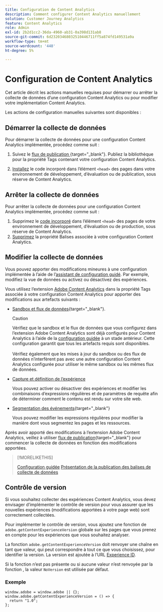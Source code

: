 ```yaml
---
title: Configuration de Content Analytics
description: Comment configurer Content Analytics manuellement
solution: Customer Journey Analytics
feature: Content Analytics
role: Admin
exl-id: 2b2d1cc2-36da-4960-ab31-0a398d131ab8
source-git-commit: 6d23203468032510446711ff5a874fd149531a9a
workflow-type: tm+mt
source-wordcount: '448'
ht-degree: 5%

---
```


# Configuration de Content Analytics

Cet article décrit les actions manuelles requises pour démarrer ou arrêter la collecte de données d’une configuration Content Analytics ou pour modifier votre implémentation Content Analytics.

Les actions de configuration manuelles suivantes sont disponibles :

## Démarrer la collecte de données

Pour démarrer la collecte de données pour une configuration Content Analytics implémentée, procédez comme suit :

1. Suivez le [ flux de publication ](https://experienceleague.adobe.com/en/docs/experience-platform/tags/publish/overview){target="_blank"}. Publiez la bibliothèque pour la propriété Tags contenant votre configuration Content Analytics.

1. [Installez](https://experienceleague.adobe.com/en/docs/experience-platform/tags/publish/environments/environments#installation) le code incorporé dans l’élément `<head>` des pages dans votre environnement de développement, d’évaluation ou de publication, sous réserve de Content Analytics.


## Arrêter la collecte de données

Pour arrêter la collecte de données pour une configuration Content Analytics implémentée, procédez comme suit :

1. Supprimez le [code incorporé](https://experienceleague.adobe.com/en/docs/experience-platform/tags/publish/environments/environments) dans l’élément `<head>` des pages de votre environnement de développement, d’évaluation ou de production, sous réserve de Content Analytics.
1. [Supprimez](https://experienceleague.adobe.com/en/docs/experience-platform/tags/publish/overview) la propriété Balises associée à votre configuration Content Analytics.



## Modifier la collecte de données

Vous pouvez apporter des modifications mineures à une configuration implémentée à l’aide de l’[assistant de configuration guidé](guided.md). Par exemple, modifiez la vue de données ou activez ou désactivez des expériences.

Vous utilisez l’extension [Adobe Content Analytics](https://experienceleague.adobe.com/en/docs/experience-platform/tags/extensions/client/content-analytics/overview) dans la propriété Tags associée à votre configuration Content Analytics pour apporter des modifications aux artefacts suivants :

* [Sandbox et flux de données](https://experienceleague.adobe.com/en/docs/experience-platform/tags/extensions/client/content-analytics/overview#configure-datastreams){target="_blank"}.

  >[!CAUTION]
  >
  >Vérifiez que le sandbox et le flux de données que vous configurez dans l’extension Adobe Content Analytics sont déjà configurés pour Content Analytics à l’aide de la [configuration guidée](guided.md) à un stade antérieur. Cette configuration garantit que tous les artefacts requis sont disponibles.<br/><br/>Vérifiez également que les mises à jour du sandbox ou des flux de données n’interfèrent pas avec une autre configuration Content Analytics configurée pour utiliser le même sandbox ou les mêmes flux de données.
  >

* [Capture et définition de l’expérience](https://experienceleague.adobe.com/en/docs/experience-platform/tags/extensions/client/content-analytics/overview?lang=en#configure-experience-capture-and-definition)

  Vous pouvez activer ou désactiver des expériences et modifier les combinaisons d’expressions régulières et de paramètres de requête afin de déterminer comment le contenu est rendu sur votre site web.

* [Segmentation des événements](https://experienceleague.adobe.com/en/docs/experience-platform/tags/extensions/client/content-analytics/overview#configure-event-segmenting){target="_blank"}

  Vous pouvez modifier les expressions régulières pour modifier la manière dont vous segmentez les pages et les ressources.


Après avoir apporté des modifications à l’extension Adobe Content Analytics, veillez à utiliser [flux de publication](https://experienceleague.adobe.com/en/docs/experience-platform/tags/publish/overview){target="_blank"} pour commencer la collecte de données en fonction des modifications apportées.



>[!MORELIKETHIS]
>
>[Configuration guidée](guided.md)
>[Présentation de la publication des balises de collecte de données](https://experienceleague.adobe.com/en/docs/experience-platform/tags/publish/overview)
>


## Contrôle de version

Si vous souhaitez collecter des expériences Content Analytics, vous devez envisager d’implémenter le contrôle de version pour vous assurer que les nouvelles expériences (modifications apportées à votre page web) sont correctement collectées.

Pour implémenter le contrôle de version, vous ajoutez une fonction de `adobe.getContentExperienceVersion` globale sur les pages que vous prenez en compte pour les expériences que vous souhaitez analyser.

La fonction `adobe.getContentExperienceVersion` doit renvoyer une chaîne en tant que valeur, qui peut correspondre à tout ce que vous choisissez, pour identifier la version. La version est ajoutée à l’URL [Experience ID](/help/content-analytics/report/components.md#experience-metadata).

Si la fonction n’est pas présente ou si aucune valeur n’est renvoyée par la fonction , la valeur `NoVersion` est utilisée par défaut.

### Exemple

```
window.adobe = window.adobe || {};
window.adobe.getContentExperienceVersion = () => {
  return "1.0";
};
```
